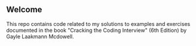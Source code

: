 ## Welcome
This repo contains code related to my solutions to examples and exercises documented in the book "Cracking the Coding Interview" (6th Edition) by Gayle Laakmann Mcdowell.
